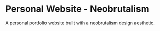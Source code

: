 # Personal Website - Neobrutalism

A personal portfolio website built with a neobrutalism design aesthetic.
